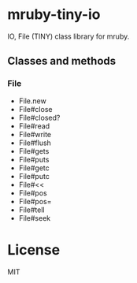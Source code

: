 mruby-tiny-io
===

IO, File (TINY) class library for mruby.

## Classes and methods

### File
- File.new
- File#close
- File#closed?
- File#read
- File#write
- File#flush
- File#gets
- File#puts
- File#getc
- File#putc
- File#<<
- File#pos
- File#pos=
- File#tell
- File#seek

# License
MIT
